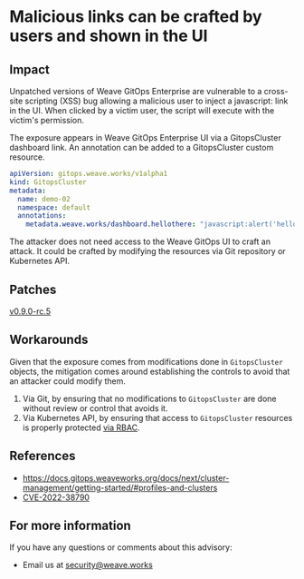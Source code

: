 
# Malicious links can be crafted by users and shown in the UI

## Impact
Unpatched versions of Weave GitOps Enterprise are vulnerable to a cross-site scripting (XSS) bug allowing a malicious user to inject a javascript: link in the UI. When clicked by a victim user, the script will execute with the victim's permission.

The exposure appears in Weave GitOps Enterprise UI via a GitopsCluster dashboard link. An annotation can be added to a GitopsCluster custom resource.

```yaml
apiVersion: gitops.weave.works/v1alpha1
kind: GitopsCluster
metadata:
  name: demo-02
  namespace: default
  annotations:
    metadata.weave.works/dashboard.hellothere: "javascript:alert('hello there ' + window.localStorage.getItem('name'));"
```

The attacker does not need access to the Weave GitOps UI to craft an attack. It could be crafted by modifying the resources via 
Git repository or Kubernetes API.  

## Patches

[v0.9.0-rc.5](https://github.com/weaveworks/weave-gitops-enterprise/releases/tag/v0.9.0-rc.5)

## Workarounds

Given that the exposure comes from modifications done in `GitopsCluster` objects, the mitigation comes around establishing the controls to avoid that an attacker could modify them.

1.  Via Git, by ensuring that no modifications to `GitopsCluster` are done without review or control that avoids it.
2. Via Kubernetes API, by ensuring that access to `GitopsCluster` resources is properly protected [via RBAC](https://docs.gitops.weaveworks.org/docs/next/configuration/recommended-rbac-configuration/).

## References

- https://docs.gitops.weaveworks.org/docs/next/cluster-management/getting-started/#profiles-and-clusters
- [CVE-2022-38790](https://cve.mitre.org/cgi-bin/cvename.cgi?name=CVE-2022-38790)

## For more information

If you have any questions or comments about this advisory:
* Email us at [security@weave.works](mailto:security@weave.works)
